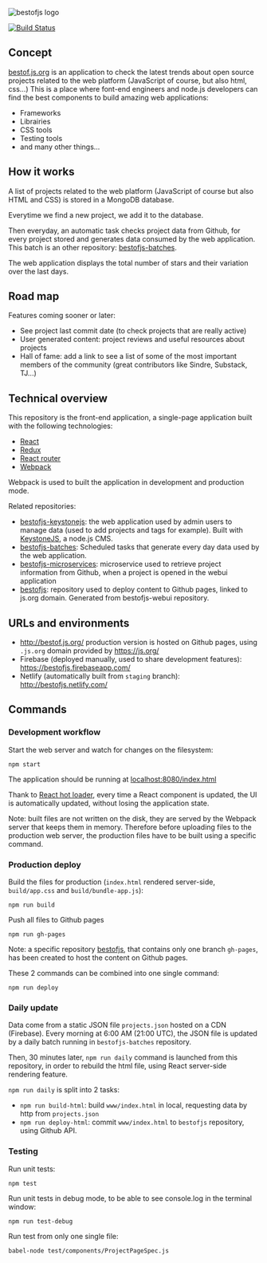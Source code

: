 ![bestofjs logo](http://michaelrambeau.com/img/blog/2015-10-bestofjs.jpg)

[![Build Status](https://travis-ci.org/michaelrambeau/bestofjs-webui.svg?branch=master)](https://travis-ci.org/michaelrambeau/bestofjs-webui)

## Concept

[bestof.js.org](http://bestof.js.org/) is an application to check the latest trends about open source projects related to the web platform (JavaScript of course, but also html, css...)
This is a place where font-end engineers and node.js developers can find the best components to build amazing web applications:

* Frameworks
* Librairies
* CSS tools
* Testing tools
* and many other things...

## How it works

A list of projects related to the web platform (JavaScript of course but also HTML and CSS) is stored in a MongoDB database.

Everytime we find a new project, we add it to the database.

Then everyday, an automatic task checks project data from Github, for every project stored and generates data consumed by the web application. This batch is an other repository: [bestofjs-batches](https://github.com/michaelrambeau/bestofjs-batches).

The web application displays the total number of stars and their variation over the last days.

## Road map

Features coming sooner or later:

* See project last commit date (to check projects that are really active)
* User generated content: project reviews and useful resources about projects
* Hall of fame: add a link to see a list of some of the most important members of the community (great contributors like Sindre, Substack, TJ...)

## Technical overview

This repository is the front-end application, a single-page application built with the following technologies:

* [React](http://facebook.github.io/react/)
* [Redux](http://redux.js.org/)
* [React router](https://github.com/rackt/react-router)
* [Webpack](http://webpack.github.io/)

Webpack is used to built the application in development and production mode.

Related repositories:

* [bestofjs-keystonejs](https://github.com/michaelrambeau/bestofjs-keystonejs): the web application used by admin users to manage data (used to add projects and tags for example). Built with [KeystoneJS](http://keystonejs.com/), a node.js CMS.
* [bestofjs-batches](https://github.com/michaelrambeau/bestofjs-batches): Scheduled tasks that generate every day data used by the web application.
* [bestofjs-microservices](https://github.com/michaelrambeau/microservices): microservice used to retrieve project information from Github, when a project is opened in the webui application
* [bestofjs](https://github.com/michaelrambeau/bestofjs): repository used to deploy content to Github pages, linked to js.org domain. Generated from bestofjs-webui repository.


## URLs and environments

* http://bestof.js.org/ production version is hosted on Github pages, using `.js.org` domain provided by https://js.org/
* Firebase (deployed manually, used to share development features): https://bestofjs.firebaseapp.com/
* Netlify (automatically built from `staging` branch): http://bestofjs.netlify.com/

## Commands

### Development workflow

Start the web server and watch for changes on the filesystem:

```
npm start
```

The application should be running at [localhost:8080/index.html](http://localhost:8080/index.html)


Thank to [React hot loader](http://gaearon.github.io/react-hot-loader/), every time a React component is updated, the UI is automatically updated, without losing the application state.

Note: built files are not written on the disk, they are served by the Webpack server that keeps them in memory. Therefore before uploading files to the production web server, the production files have to be built using a specific command.

### Production deploy

Build the files for production (`index.html` rendered server-side, `build/app.css` and `build/bundle-app.js`):

```
npm run build
```

Push all files to Github pages
```
npm run gh-pages
```

Note: a specific repository [bestofjs](https://github.com/michaelrambeau/bestofjs), that contains only one branch `gh-pages`, has been created to host the content on Github pages.

These 2 commands can be combined into one single command:

```
npm run deploy
```

### Daily update

Data come from a static JSON file `projects.json` hosted on a CDN (Firebase).
Every morning at 6:00 AM (21:00 UTC), the JSON file is updated by a daily batch running in `bestofjs-batches` repository.

Then, 30 minutes later, `npm run daily` command is launched from this repository, in order to rebuild the html file, using React server-side rendering feature.

`npm run daily` is split into 2 tasks:

* `npm run build-html`: build `www/index.html` in local, requesting data by http from `projects.json`
* `npm run deploy-html`: commit `www/index.html` to `bestofjs` repository, using Github API.

### Testing

Run unit tests:

```
npm test
```

Run unit tests in debug mode, to be able to see console.log in the terminal window:

```
npm run test-debug
```

Run test from only one single file:

```
babel-node test/components/ProjectPageSpec.js
```
